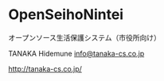 OpenSeihoNintei
===============

オープンソース生活保護システム（市役所向け）


TANAKA Hidemune <info@tanaka-cs.co.jp>

http://tanaka-cs.co.jp/

